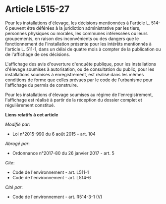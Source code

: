 # Article L515-27

Pour les installations d'élevage, les décisions mentionnées à l'article L. 514-6 peuvent être déférées à la juridiction
administrative par les tiers, personnes physiques ou morales, les communes intéressées ou leurs groupements, en raison des
inconvénients ou des dangers que le fonctionnement de l'installation présente pour les intérêts mentionnés à l'article L.
511-1, dans un délai de quatre mois  à compter de la publication ou de l'affichage de ces décisions. 

L'affichage des avis d'ouverture d'enquête publique, pour les installations d'élevage soumises à autorisation, ou de
consultation du public, pour les installations soumises à enregistrement, est réalisé dans les mêmes conditions de forme que
celles prévues par le code de l'urbanisme pour l'affichage du permis de construire.

Pour les installations d'élevage soumises au régime de l'enregistrement, l'affichage est réalisé à partir de la réception du
dossier complet et régulièrement constitué.

**Liens relatifs à cet article**

_Modifié par_:

  - Loi n°2015-990 du 6 août 2015 - art. 104

_Abrogé par_:

  - Ordonnance n°2017-80 du 26 janvier 2017 - art. 5

_Cite_:

  - Code de l'environnement - art. L511-1
  - Code de l'environnement - art. L514-6

_Cité par_:

  - Code de l'environnement - art. R514-3-1 (V)
